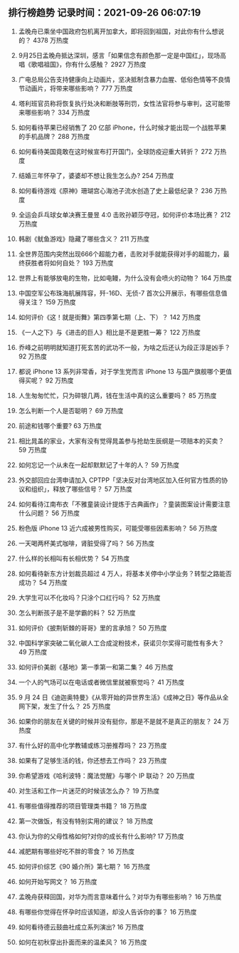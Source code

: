 
## 排行榜趋势 记录时间：2021-09-26 06:07:19
  
  1. 孟晚舟已乘坐中国政府包机离开加拿大，即将回到祖国，对此你有什么想说的？ 4378 万热度
    
  2. 9月25日孟晚舟抵达深圳，感言「如果信念有颜色那一定是中国红」，现场高唱《歌唱祖国》，你有什么感触？ 2927 万热度
    
  3. 广电总局公告支持健康向上动画片，坚决抵制含暴力血腥、低俗色情等不良情节动画片，将带来哪些影响？ 777 万热度
    
  4. 塔利班官员称将恢复执行处决和断肢等刑罚，女性法官将参与审判，这可能带来哪些影响？ 334 万热度
    
  5. 如何看待苹果已经销售了 20 亿部 iPhone，什么时候才能出现一个战胜苹果的手机品牌？ 288 万热度
    
  6. 如何看待美国竟敢在这时候宣布打开国门，全球防疫迎重大转折？ 272 万热度
    
  7. 结婚三年怀孕了，婆婆却不想让我生怎么办? 254 万热度
    
  8. 如何看待游戏《原神》珊瑚宫心海池子流水创造了史上最低纪录？ 236 万热度
    
  9. 全运会乒乓球女单决赛王曼昱 4:0 击败孙颖莎夺冠，如何评价本场比赛？ 212 万热度
    
  10. 韩剧《鱿鱼游戏》隐藏了哪些含义？ 211 万热度
    
  11. 全世界范围内突然出现666个超能力者，击败对手就能获得对手的超能力，最终获胜者将如何自处？ 193 万热度
    
  12. 世界上有能够放电的生物，比如电鳗，为什么没有会喷火的动物？ 164 万热度
    
  13. 中国空军公布珠海航展阵容，歼-16D、无侦-7 首次公开展示，有哪些信息值得关注？ 159 万热度
    
  14. 如何评价《这！就是街舞》第四季第七期（上、下）？ 142 万热度
    
  15. 《一人之下》与《进击的巨人》相比是不是更胜一筹？ 122 万热度
    
  16. 乔峰之前明明就知道打死玄苦的武功不一般，为啥之后还认为段正淳是凶手？ 92 万热度
    
  17. 都说 iPhone 13 系列非常香，对于学生党而言 iPhone 13 与国产旗舰哪个更值得买呢？ 92 万热度
    
  18. 人生匆匆忙忙，只为碎银几两，钱在生活中真的这么重要吗？ 85 万热度
    
  19. 怎么判断一个人是否聪明？ 69 万热度
    
  20. 前途和钱哪个重要? 63 万热度
    
  21. 相比晁盖的家业，大家有没有觉得晁盖参与抢劫生辰纲是一项赔本的买卖？ 59 万热度
    
  22. 如何忘记一个从未在一起却默默记了十年的人？ 59 万热度
    
  23. 外交部回应台湾申请加入 CPTPP「坚决反对台湾地区加入任何官方性质的协议和组织」，释放了哪些信号？ 57 万热度
    
  24. 如何看待江南布衣「不雅童装设计提炼于古典画作」？童装图案设计需要注意什么问题？ 56 万热度
    
  25. 粉色版 iPhone 13 近六成被男性购买，可能受哪些因素影响？ 56 万热度
    
  26. 一天喝两杯美式咖啡，肾脏受得了吗？ 56 万热度
    
  27. 什么样的长相叫有长相优势？ 54 万热度
    
  28. 如何看待新东方计划裁员超过 4 万人，将基本关停中小学业务？转型之路能否成功？ 54 万热度
    
  29. 大学生可以不化妆吗？只涂个口红行吗？ 52 万热度
    
  30. 怎么判断孩子是不是学霸的料？ 52 万热度
    
  31. 如何评价《披荆斩棘的哥哥》里的言承旭？ 50 万热度
    
  32. 中国科学家突破二氧化碳人工合成淀粉技术，获诺贝尔奖得可能性有多大？ 49 万热度
    
  33. 如何评价美剧《基地》第一季第一和第二集？ 46 万热度
    
  34. 一个人的气场可以在电话或者微信里就被察觉吗？ 41 万热度
    
  35. 9 月 24 日《迪迦奥特曼》《从零开始的异世界生活》《成神之日》等作品从全网下架，发生了什么？ 25 万热度
    
  36. 如果你的朋友在关键的时候并没有挺你，那是不是就不是真正的朋友？ 24 万热度
    
  37. 有什么好的高中化学教辅或练习册推荐吗？ 23 万热度
    
  38. 如果有了足够生活的钱，你还想去工作吗？ 23 万热度
    
  39. 你希望游戏《哈利波特：魔法觉醒》与哪个 IP 联动？ 20 万热度
    
  40. 对生活和工作一片迷茫的时候该怎么办？ 19 万热度
    
  41. 有哪些值得推荐的项目管理类书籍？ 18 万热度
    
  42. 第一次做饭，有没有特别实用的建议？ 18 万热度
    
  43. 你认为你的父母性格如何?对你的成长有什么影响? 17 万热度
    
  44. 减肥期有哪些好吃不胖的零食？ 16 万热度
    
  45. 如何评价综艺《90 婚介所》第七期？ 16 万热度
    
  46. 如何开始写网文？ 16 万热度
    
  47. 孟晚舟获释回国，对华为而言意味着什么？对华为有哪些影响？ 16 万热度
    
  48. 有哪些你觉得在怀孕时应该知道，却没人告诉你的事？ 16 万热度
    
  49. 如何看待德云鼓曲社成立系列演出? 16 万热度
    
  50. 如何在初秋穿出扑面而来的温柔风？ 16 万热度
    